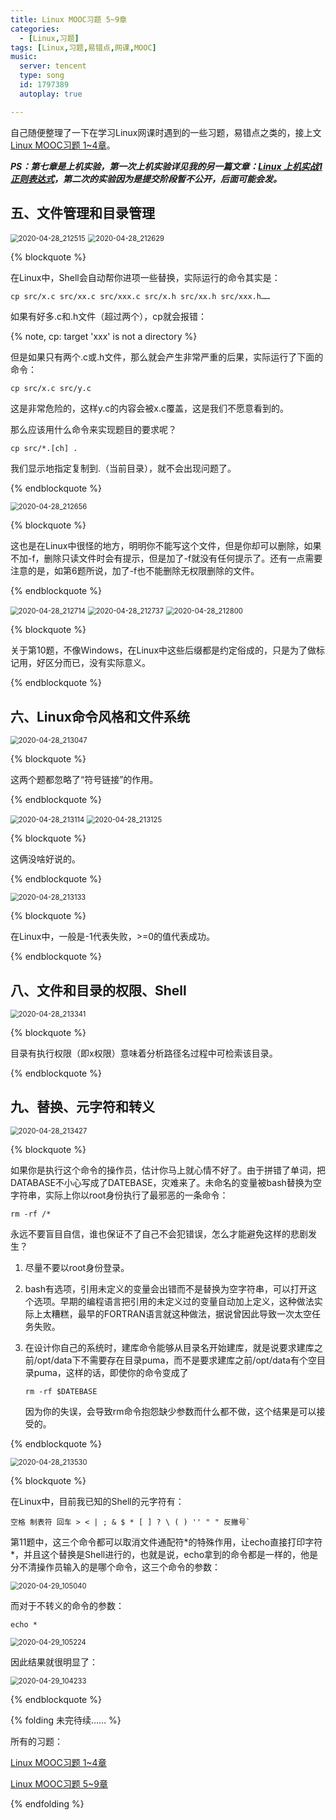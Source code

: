 ```yaml
---
title: Linux MOOC习题 5~9章
categories:
  - [Linux,习题]
tags: [Linux,习题,易错点,网课,MOOC]
music:
  server: tencent
  type: song
  id: 1797389
  autoplay: true

---
```


自己随便整理了一下在学习Linux网课时遇到的一些习题，易错点之类的，接上文[Linux MOOC习题 1~4章](https://666wxy666.github.io/2020/04/28/Linux-MOOC习题-1~4章/)。



<!-- more -->



***PS：第七章是上机实验，第一次上机实验详见我的另一篇文章：[Linux 上机实战1 正则表达式](https://666wxy666.github.io/2020/03/31/Linux-上机实战1-正则表达式/)，第二次的实验因为是提交阶段暂不公开，后面可能会发。***

## 五、文件管理和目录管理

<img src="https://gitee.com/wxy_666/images/raw/master/20200429100515.jpg" alt="2020-04-28_212515" style="zoom:80%;" />

<img src="https://gitee.com/wxy_666/images/raw/master/20200429101043.jpg" alt="2020-04-28_212629" style="zoom:80%;" />

{% blockquote %}

在Linux中，Shell会自动帮你进项一些替换，实际运行的命令其实是：

```shell
cp src/x.c src/xx.c src/xxx.c src/x.h src/xx.h src/xxx.h……
```

如果有好多.c和.h文件（超过两个），cp就会报错：

{% note, cp: target 'xxx' is not a directory %}

但是如果只有两个.c或.h文件，那么就会产生非常严重的后果，实际运行了下面的命令：

```shell
cp src/x.c src/y.c
```

这是非常危险的，这样y.c的内容会被x.c覆盖，这是我们不愿意看到的。

那么应该用什么命令来实现题目的要求呢？

```shell
cp src/*.[ch] .
```

我们显示地指定复制到.（当前目录），就不会出现问题了。

{% endblockquote %}

<img src="https://gitee.com/wxy_666/images/raw/master/20200429102232.jpg" alt="2020-04-28_212656" style="zoom:80%;" />

{% blockquote %}

这也是在Linux中很怪的地方，明明你不能写这个文件，但是你却可以删除，如果不加-f，删除只读文件时会有提示，但是加了-f就没有任何提示了。还有一点需要注意的是，如第6题所说，加了-f也不能删除无权限删除的文件。

{% endblockquote %}

<img src="https://gitee.com/wxy_666/images/raw/master/20200429102450.jpg" alt="2020-04-28_212714" style="zoom:80%;" />

<img src="https://gitee.com/wxy_666/images/raw/master/20200429102603.jpg" alt="2020-04-28_212737" style="zoom:80%;" />

<img src="https://gitee.com/wxy_666/images/raw/master/20200429102659.jpg" alt="2020-04-28_212800" style="zoom: 80%;" />

{% blockquote %}

关于第10题，不像Windows，在Linux中这些后缀都是约定俗成的，只是为了做标记用，好区分而已，没有实际意义。

{% endblockquote %}

## 六、Linux命令风格和文件系统

<img src="https://gitee.com/wxy_666/images/raw/master/20200429102845.jpg" alt="2020-04-28_213047" style="zoom:80%;" />

{% blockquote %}

这两个题都忽略了“符号链接”的作用。

{% endblockquote %}

<img src="https://gitee.com/wxy_666/images/raw/master/20200429103011.jpg" alt="2020-04-28_213114" style="zoom:80%;" />

<img src="https://gitee.com/wxy_666/images/raw/master/20200429103030.jpg" alt="2020-04-28_213125" style="zoom:80%;" />

{% blockquote %}

这俩没啥好说的。

{% endblockquote %}

<img src="https://gitee.com/wxy_666/images/raw/master/20200429103227.jpg" alt="2020-04-28_213133" style="zoom:80%;" />

{% blockquote %}

在Linux中，一般是-1代表失败，>=0的值代表成功。

{% endblockquote %}

## 八、文件和目录的权限、Shell

<img src="https://gitee.com/wxy_666/images/raw/master/20200429103454.jpg" alt="2020-04-28_213341" style="zoom:80%;" />

{% blockquote %}

目录有执行权限（即x权限）意味着分析路径名过程中可检索该目录。

{% endblockquote %}

## 九、替换、元字符和转义

<img src="https://gitee.com/wxy_666/images/raw/master/20200429103639.jpg" alt="2020-04-28_213427" style="zoom:80%;" />

{% blockquote %}

如果你是执行这个命令的操作员，估计你马上就心情不好了。由于拼错了单词，把DATABASE不小心写成了DATEBASE，灾难来了。未命名的变量被bash替换为空字符串，实际上你以root身份执行了最邪恶的一条命令：

```shell
rm -rf /*
```


永远不要盲目自信，谁也保证不了自己不会犯错误，怎么才能避免这样的悲剧发生？

1. 尽量不要以root身份登录。

2. bash有选项，引用未定义的变量会出错而不是替换为空字符串，可以打开这个选项。早期的编程语言把引用的未定义过的变量自动加上定义，这种做法实际上太糟糕，最早的FORTRAN语言就这种做法，据说曾因此导致一次太空任务失败。

3. 在设计你自己的系统时，建库命令能够从目录名开始建库，就是说要求建库之前/opt/data下不需要存在目录puma，而不是要求建库之前/opt/data有个空目录puma，这样的话，即使你的命令变成了

   ```shell
   rm -rf $DATEBASE
   ```

   因为你的失误，会导致rm命令抱怨缺少参数而什么都不做，这个结果是可以接受的。
   

{% endblockquote %}

<img src="https://gitee.com/wxy_666/images/raw/master/20200429103652.jpg" alt="2020-04-28_213530" style="zoom:80%;" />

{% blockquote %}

在Linux中，目前我已知的Shell的元字符有：

```shell
空格 制表符 回车 > < | ; & $ * [ ] ? \ ( ) '' " " 反撇号`
```

第11题中，这三个命令都可以取消文件通配符\*的特殊作用，让echo直接打印字符\*，并且这个替换是Shell进行的，也就是说，echo拿到的命令都是一样的，他是分不清操作员输入的是哪个命令，这三个命令的参数：

<img src="https://gitee.com/wxy_666/images/raw/master/20200429105050.jpg" alt="2020-04-29_105040" style="zoom:80%;" />

而对于不转义的命令的参数：

```shell
echo *
```

<img src="https://gitee.com/wxy_666/images/raw/master/20200429105236.jpg" alt="2020-04-29_105224" style="zoom:80%;" />

因此结果就很明显了：

<img src="https://gitee.com/wxy_666/images/raw/master/20200429104247.jpg" alt="2020-04-29_104233" style="zoom:80%;" />

{% endblockquote %}



{% folding 未完待续…… %}

所有的习题：

[Linux MOOC习题 1~4章](https://666wxy666.github.io/2020/04/28/Linux-MOOC习题-1~4章/)

[Linux MOOC习题 5~9章](https://666wxy666.github.io/2020/04/29/Linux-MOOC习题-5~9章/)

{% endfolding %}

